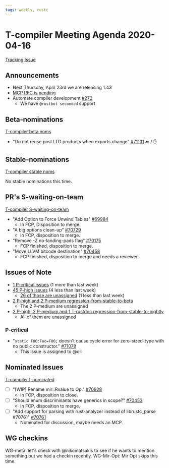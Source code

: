 ```yaml
---
tags: weekly, rustc
---
```


# T-compiler Meeting Agenda 2020-04-16

[Tracking Issue](https://github.com/rust-lang/rust/issues/54818)

## Announcements

- Next Thursday, April 23rd we are releasing 1.43
- [MCP RFC is pending](https://github.com/rust-lang/rfcs/pull/2904)
- Automate compiler development [#272](https://github.com/rust-lang/compiler-team/issues/272)
  - We have `@rustbot seconded` support

## Beta-nominations

[T-compiler beta noms](https://github.com/rust-lang/rust/issues?utf8=%E2%9C%93&q=label%3Abeta-nominated+label%3AT-compiler)

- "Do not reuse post LTO products when exports change" [#71131](https://github.com/rust-lang/rust/pull/71131) :back: / :hand:

## Stable-nominations

[T-compiler stable noms](https://github.com/rust-lang/rust/issues?utf8=%E2%9C%93&q=label%3Astable-nominated+label%3AT-compiler+)

No stable nominations this time.

## PR's S-waiting-on-team

[T-compiler S-waiting-on-team](https://github.com/rust-lang/rust/pulls?utf8=%E2%9C%93&q=is%3Aopen+label%3AS-waiting-on-team+label%3AT-compiler+)

- "Add Option to Force Unwind Tables" [#69984](https://github.com/rust-lang/rust/pull/69984) 
  - In FCP, Disposition to merge.
- "A big options clean-up" [#70729](https://github.com/rust-lang/rust/pull/70729)
  - In FCP, disposition to merge.
- "Remove -Z no-landing-pads flag" [#70175](https://github.com/rust-lang/rust/pull/70175)
  - FCP finished, disposition to merge.
- "Move LLVM bitcode destination" [#70458](https://github.com/rust-lang/rust/pull/70458)
  - FCP finished, disposition to merge and needs a reviewer.

## Issues of Note

- [1 P-critical issues](https://github.com/rust-lang/rust/issues?utf8=%E2%9C%93&q=is%3Aopen+is%3Aissue+label%3AT-compiler+label%3AP-critical+) (1 more than last week)
- [45 P-high issues](https://github.com/rust-lang/rust/issues?utf8=%E2%9C%93&q=is%3Aopen+is%3Aissue+label%3AT-compiler+label%3AP-high+) (4 less than last week)
  - [26 of those are unassigned](https://github.com/rust-lang/rust/issues?utf8=%E2%9C%93&q=is%3Aopen+is%3Aissue+label%3AT-compiler+label%3AP-high+no%3Aassignee) (1 less than last week)
- [2 P-high and 2 P-medium regression-from-stable-to-beta](https://github.com/rust-lang/rust/labels/regression-from-stable-to-beta)
  - The 2 P-medium are unassigned
- [2 P-high, 2 P-medium and 1 T-rustdoc regression-from-stable-to-nightly](https://github.com/rust-lang/rust/labels/regression-from-stable-to-nightly)
  - All of them are unassigned


### P-critical

- "`static FOO:Foo=FOO;` doesn't cause cycle error for zero-sized-type with no public constructor." [#71078](https://github.com/rust-lang/rust/pull/71078)
  - This issue is assigned to @oli


## Nominated Issues

[T-compiler I-nominated](https://github.com/rust-lang/rust/issues?q=is%3Aopen+label%3AI-nominated+label%3AT-compiler)

- [ ] "[WIP] Rename mir::Rvalue to Op." [#70928](https://github.com/rust-lang/rust/issues/70928)
  - In FCP, disposition to close.
- [ ] "Should enum discriminants have generics in scope?" [#70453](https://github.com/rust-lang/rust/issues/70453)
  - In FCP, disposition to merge.
- [ ] "Add support for parsing with rust-analyzer instead of librustc_parse #70761" [#70761](https://github.com/rust-lang/rust/pull/70761)
  - Nominated for discussion, maybe needs an MCP. 


## WG checkins

WG-meta: let's check with @nikomatsakis to see if he wants to mention something but we had a checkin recently.
WG-Mir-Opt: Mir Opt skips this time.